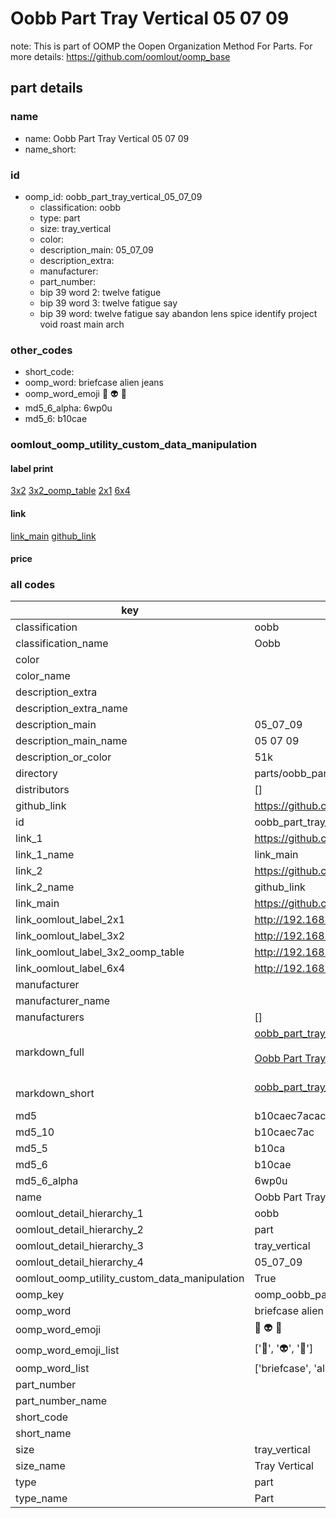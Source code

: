 # Oobb Part Tray Vertical 05 07 09  

note: This is part of OOMP the Oopen Organization Method For Parts. For more details: https://github.com/oomlout/oomp_base

##  part details





### name
* name: Oobb Part Tray Vertical 05 07 09
* name_short: 
### id
* oomp_id: oobb_part_tray_vertical_05_07_09
  * classification: oobb
  * type: part
  * size: tray_vertical
  * color: 
  * description_main: 05_07_09
  * description_extra: 
  * manufacturer: 
  * part_number: 
  * bip 39 word 2: twelve fatigue
  * bip 39 word 3: twelve fatigue say
  * bip 39 word: twelve fatigue say abandon lens spice identify project void roast main arch

### other_codes
* short_code: 
* oomp_word: briefcase alien jeans
* oomp_word_emoji :briefcase: :alien: :jeans:
* md5_6_alpha: 6wp0u
* md5_6: b10cae






### oomlout_oomp_utility_custom_data_manipulation
#### label print
[3x2](http://192.168.1.245:1112/?label=oomp%206wp0u)
[3x2_oomp_table](http://192.168.1.107:1112/?label=oomp%206wp0u)
[2x1](http://192.168.1.242:1112/?label=oomp%206wp0u)
[6x4](http://192.168.1.55:1112/?label=oomp%206wp0u)    

#### link

[link_main](https://github.com/oomlout/oomlout_oomp_current_version_messy/tree/main/parts/oobb_part_tray_vertical_05_07_09) [github_link](https://github.com/oomlout/oomlout_oomp_part_src/tree/main/parts/oobb_part_tray_vertical_05_07_09)                             

#### price







### all codes 
| key | value |  
| --- | --- |  
| classification | oobb |  
| classification_name | Oobb |  
| color |  |  
| color_name |  |  
| description_extra |  |  
| description_extra_name |  |  
| description_main | 05_07_09 |  
| description_main_name | 05 07 09 |  
| description_or_color | 51k |  
| directory | parts/oobb_part_tray_vertical_05_07_09 |  
| distributors | [] |  
| github_link | https://github.com/oomlout/oomlout_oomp_part_src/tree/main/parts/oobb_part_tray_vertical_05_07_09 |  
| id | oobb_part_tray_vertical_05_07_09 |  
| link_1 | https://github.com/oomlout/oomlout_oomp_current_version_messy/tree/main/parts/oobb_part_tray_vertical_05_07_09 |  
| link_1_name | link_main |  
| link_2 | https://github.com/oomlout/oomlout_oomp_part_src/tree/main/parts/oobb_part_tray_vertical_05_07_09 |  
| link_2_name | github_link |  
| link_main | https://github.com/oomlout/oomlout_oomp_current_version_messy/tree/main/parts/oobb_part_tray_vertical_05_07_09 |  
| link_oomlout_label_2x1 | http://192.168.1.242:1112/?label=oomp%206wp0u |  
| link_oomlout_label_3x2 | http://192.168.1.245:1112/?label=oomp%206wp0u |  
| link_oomlout_label_3x2_oomp_table | http://192.168.1.107:1112/?label=oomp%206wp0u |  
| link_oomlout_label_6x4 | http://192.168.1.55:1112/?label=oomp%206wp0u |  
| manufacturer |  |  
| manufacturer_name |  |  
| manufacturers | [] |  
| markdown_full | [oobb_part_tray_vertical_05_07_09](https://github.com/oomlout/oomlout_oomp_current_version_messy/tree/main/parts/oobb_part_tray_vertical_05_07_09)<br>[](https://github.com/oomlout/oomlout_oomp_current_version_messy/tree/main/parts/oobb_part_tray_vertical_05_07_09)<br>[Oobb Part Tray Vertical 05 07 09](https://github.com/oomlout/oomlout_oomp_current_version_messy/tree/main/parts/oobb_part_tray_vertical_05_07_09)<br><br> |  
| markdown_short | [oobb_part_tray_vertical_05_07_09](https://github.com/oomlout/oomlout_oomp_current_version_messy/tree/main/parts/oobb_part_tray_vertical_05_07_09)<br><br> |  
| md5 | b10caec7acac0e13464010017fd4f758 |  
| md5_10 | b10caec7ac |  
| md5_5 | b10ca |  
| md5_6 | b10cae |  
| md5_6_alpha | 6wp0u |  
| name | Oobb Part Tray Vertical 05 07 09 |  
| oomlout_detail_hierarchy_1 | oobb |  
| oomlout_detail_hierarchy_2 | part |  
| oomlout_detail_hierarchy_3 | tray_vertical |  
| oomlout_detail_hierarchy_4 | 05_07_09 |  
| oomlout_oomp_utility_custom_data_manipulation | True |  
| oomp_key | oomp_oobb_part_tray_vertical_05_07_09 |  
| oomp_word | briefcase alien jeans |  
| oomp_word_emoji | :briefcase: :alien: :jeans: |  
| oomp_word_emoji_list | [':briefcase:', ':alien:', ':jeans:'] |  
| oomp_word_list | ['briefcase', 'alien', 'jeans'] |  
| part_number |  |  
| part_number_name |  |  
| short_code |  |  
| short_name |  |  
| size | tray_vertical |  
| size_name | Tray Vertical |  
| type | part |  
| type_name | Part |  
